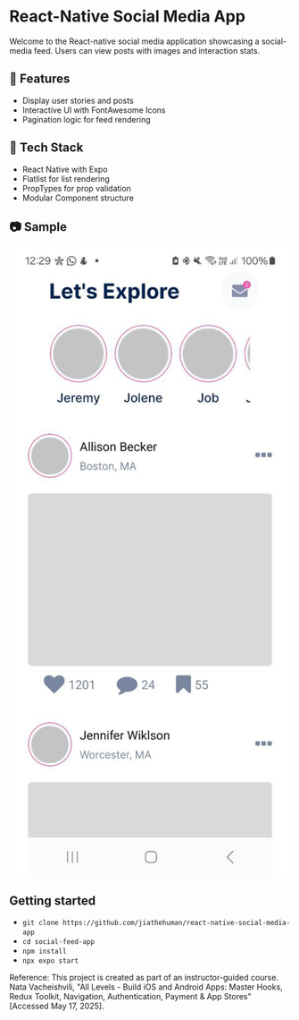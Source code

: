 # React-Native Social Media App
Welcome to the React-native social media application showcasing a social-media feed. Users can view posts with images and interaction stats.

##  🚀 Features
- Display user stories and posts
- Interactive UI with FontAwesome Icons
- Pagination logic for feed rendering

## 🔧 Tech Stack
- React Native with Expo
- Flatlist for list rendering
- PropTypes for prop validation
- Modular Component structure

## 📷 Sample
<p>
  <img src="img.png" alt="App screenshot" width="576"/>
</p>

## Getting started
- `git clone https://github.com/jiathehuman/react-native-social-media-app` <br>
- `cd social-feed-app`  <br>
- `npm install`  <br>
- `npx expo start`  <br>


Reference: This project is created as part of an instructor-guided course. Nata Vacheishvili, "All Levels - Build iOS and Android Apps: Master Hooks, Redux Toolkit, Navigation, Authentication, Payment & App Stores"  [Accessed May 17, 2025].
